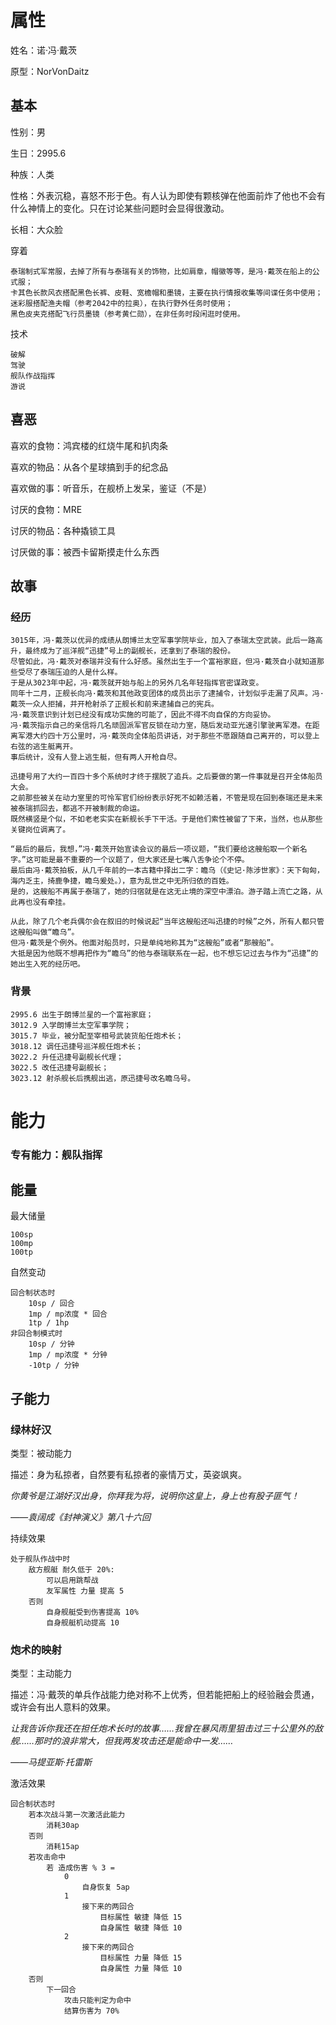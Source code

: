 # 属性

姓名：诺·冯·戴茨

原型：NorVonDaitz

## 基本

性别：男

生日：2995.6

种族：人类

性格：外表沉稳，喜怒不形于色。有人认为即使有颗核弹在他面前炸了他也不会有什么神情上的变化。只在讨论某些问题时会显得很激动。

长相：大众脸

穿着

```
泰瑞制式军常服，去掉了所有与泰瑞有关的饰物，比如肩章，帽徽等等，是冯·戴茨在船上的公式服；
卡其色长款风衣搭配黑色长裤、皮鞋、宽檐帽和墨镜，主要在执行情报收集等间谍任务中使用；
迷彩服搭配渔夫帽（参考2042中的拉奥），在执行野外任务时使用；
黑色皮夹克搭配飞行员墨镜（参考黄仁勋），在非任务时段闲逛时使用。 
```

技术

```
破解
驾驶
舰队作战指挥
游说
```

## 喜恶

喜欢的食物：鸿宾楼的红烧牛尾和扒肉条

喜欢的物品：从各个星球搞到手的纪念品

喜欢做的事：听音乐，在舰桥上发呆，鉴证（不是）

讨厌的食物：MRE

讨厌的物品：各种撬锁工具

讨厌做的事：被西卡留斯摸走什么东西

## 故事

### 经历

```
3015年，冯·戴茨以优异的成绩从朗博兰太空军事学院毕业，加入了泰瑞太空武装。此后一路高升，最终成为了巡洋舰“迅捷”号上的副舰长，还拿到了泰瑞的股份。
尽管如此，冯·戴茨对泰瑞并没有什么好感。虽然出生于一个富裕家庭，但冯·戴茨自小就知道那些受尽了泰瑞压迫的人是什么样。
于是从3023年中起，冯·戴茨就开始与船上的另外几名年轻指挥官密谋政变。
同年十二月，正舰长向冯·戴茨和其他政变团体的成员出示了逮捕令，计划似乎走漏了风声。冯·戴茨一众人拒捕，并开枪射杀了正舰长和前来逮捕自己的宪兵。
冯·戴茨意识到计划已经没有成功实施的可能了，因此不得不向自保的方向妥协。
冯·戴茨指示自己的亲信将几名顽固派军官反锁在动力室，随后发动亚光速引擎驶离军港。在距离军港大约四十万公里时，冯·戴茨向全体船员讲话，对于那些不愿跟随自己离开的，可以登上右弦的逃生艇离开。
事后统计，没有人登上逃生艇，但有两人开枪自尽。
	
迅捷号用了大约一百四十多个系统时才终于摆脱了追兵。之后要做的第一件事就是召开全体船员大会。
之前那些被关在动力室里的可怜军官们纷纷表示好死不如赖活着，不管是现在回到泰瑞还是未来被泰瑞抓回去，都逃不开被制裁的命运。
既然横竖是个似，不如老老实实在新舰长手下干活。于是他们索性被留了下来，当然，也从那些关键岗位调离了。
	
“最后的最后，我想，”冯·戴茨开始宣读会议的最后一项议题，“我们要给这艘船取一个新名字。”这可能是最不重要的一个议题了，但大家还是七嘴八舌争论个不停。
最后由冯·戴茨拍板，从几千年前的一本古籍中择出二字：瞻乌（《史记·陈涉世家》：天下匈匈，海内乏主，掎鹿争捷，瞻乌爰处。），意为乱世之中无所归依的百姓。
是的，这艘船不再属于泰瑞了，她的归宿就是在这无止境的深空中漂泊。游子踏上流亡之路，从此再也没有牵挂。

从此，除了几个老兵偶尔会在叙旧的时候说起“当年这艘船还叫迅捷的时候”之外，所有人都只管这艘船叫做“瞻乌”。
但冯·戴茨是个例外。他面对船员时，只是单纯地称其为“这艘船”或者“那艘船”。
大抵是因为他既不想再把作为“瞻乌”的他与泰瑞联系在一起，也不想忘记过去与作为“迅捷”的她出生入死的经历吧。
```

### 背景

```
2995.6 出生于朗博兰星的一个富裕家庭；
3012.9 入学朗博兰太空军事学院；
3015.7 毕业，被分配至宰相号武装货船任炮术长；
3018.12 调任迅捷号巡洋舰任炮术长；
3022.2 升任迅捷号副舰长代理；
3022.5 改任迅捷号副舰长；
3023.12 射杀舰长后携舰出逃，原迅捷号改名瞻乌号。
```

# 能力

### 专有能力：舰队指挥

## 能量

最大储量

```
100sp
100mp
100tp
```

自然变动

```
回合制状态时
	10sp / 回合
	1mp / mp浓度 * 回合
	1tp / 1hp 
非回合制模式时
	10sp / 分钟
	1mp / mp浓度 * 分钟
	-10tp / 分钟
```

## 子能力

### 绿林好汉

类型：被动能力

描述：身为私掠者，自然要有私掠者的豪情万丈，英姿飒爽。

*你黄爷是江湖好汉出身，你拜我为将，说明你这皇上，身上也有股子匪气！*

*——袁阔成《封神演义》第八十六回*

持续效果

```
处于舰队作战中时
    敌方舰艇 耐久低于 20%:
	    可以启用跳帮战
		友军属性 力量 提高 5
	否则
		自身舰艇受到伤害提高 10%
		自身舰艇机动提高 10
```

### 炮术的映射

类型：主动能力

描述：冯·戴茨的单兵作战能力绝对称不上优秀，但若能把船上的经验融会贯通，或许会有出人意料的效果。

*让我告诉你我还在担任炮术长时的故事……我曾在暴风雨里狙击过三十公里外的敌舰……那时的浪非常大，但我两发攻击还是能命中一发……*

*——马提亚斯·托雷斯*

激活效果

```
回合制状态时
	若本次战斗第一次激活此能力
		消耗30ap
	否则
		消耗15ap
	若攻击命中
		若 造成伤害 % 3 =
			0
				自身恢复 5ap
			1
				接下来的两回合
					目标属性 敏捷 降低 15
					自身属性 敏捷 降低 10
			2
				接下来的两回合
					目标属性 力量 降低 15
					自身属性 力量 降低 10
	否则
		下一回合
			攻击只能判定为命中
			结算伤害为 70%
```